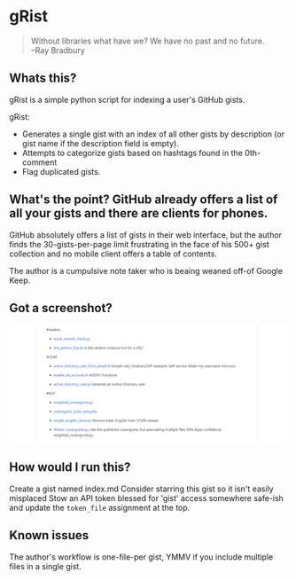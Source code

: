 # gRist

> Without libraries what have we? We have no past and no future.  
> –Ray Bradbury


## Whats this?

gRist is a simple python script for indexing a user's GitHub gists.  

gRist:

* Generates a single gist with an index of all other gists by description (or gist name if the description field is empty).  
* Attempts to categorize gists based on hashtags found in the 0th-comment 
* Flag duplicated gists.  


## What's the point? GitHub already offers a list of all your gists and there are clients for phones.

GitHub absolutely offers a list of gists in their web interface, but the author finds the 30-gists-per-page limit frustrating in the face of his 500+ gist collection and no mobile client offers a table of contents.

The author is a cumpulsive note taker who is beaing weaned off-of Google Keep.


## Got a screenshot?

![gRist screencap](source/images/gRist_screencap.png)


## How would I run this?

Create a gist named index.md
Consider starring this gist so it isn't easily misplaced 
Stow an API token blessed for 'gist' access somewhere safe-ish and update the ```token_file``` assignment at the top.


## Known issues

The author's workflow is one-file-per gist, YMMV if you include multiple files in a single gist.
